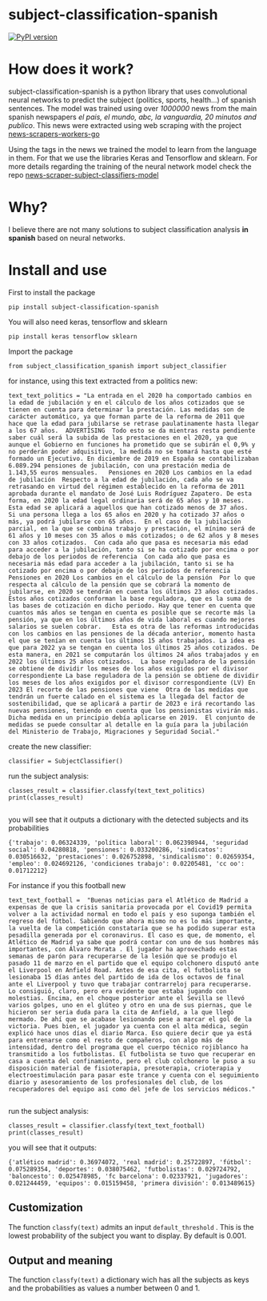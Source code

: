 # subject-classification-spanish


[![PyPI version](https://badge.fury.io/py/subject-classification-spanish.svg)](https://badge.fury.io/py/subject-classification-spanish)

# How does it work?

subject-classification-spanish is a python library that uses convolutional neural networks to predict the subject (politics, sports, health...) of spanish sentences. The model was trained using over *1000000* news from the main spanish newspapers *el pais, el mundo, abc, la vanguardia, 20 minutos and publico*.
This news were extracted using web scraping with the project [news-scrapers-workers-go](https://github.com/news-scrapers/news-scraper-workers-go)

Using the tags in the news we trained the model to learn from the language in them. For that we use the libraries Keras and Tensorflow and sklearn.
For more details regarding the training of the neural network model check the repo [news-scraper-subject-classifiers-model](https://github.com/news-scrapers/news-scraper-subject-classifiers-model) 

# Why?

I believe there are not many solutions to subject classification analysis **in spanish** based on neural networks.


# Install and use

First to install the package

```
pip install subject-classification-spanish
```

You will also need keras, tensorflow and sklearn

```
pip install keras tensorflow sklearn
```

Import the package

```
from subject_classification_spanish import subject_classifier

```

for instance, using this text extracted from a politics new:

```
text_text_politics = "La entrada en el 2020 ha comportado cambios en la edad de jubilación y en el cálculo de los años cotizados que se tienen en cuenta para determinar la prestación. Las medidas son de carácter automático, ya que forman parte de la reforma de 2011 que hace que la edad para jubilarse se retrase paulatinamente hasta llegar a los 67 años.  ADVERTISING  Todo esto se da mientras resta pendiente saber cuál será la subida de las prestaciones en el 2020, ya que aunque el Gobierno en funciones ha prometido que se subirán el 0,9% y no perderán poder adquisitivo, la medida no se tomará hasta que esté formado un Ejecutivo. En diciembre de 2019 en España se contabilizaban 6.089.294 pensiones de jubilación, con una prestación media de 1.143,55 euros mensuales.   Pensiones en 2020 Los cambios en la edad de jubilación  Respecto a la edad de jubilación, cada año se va retrasando en virtud del régimen establecido en la reforma de 2011 aprobada durante el mandato de José Luis Rodríguez Zapatero. De esta forma, en 2020 la edad legal ordinaria será de 65 años y 10 meses. Esta edad se aplicará a aquellos que han cotizado menos de 37 años.  Si una persona llega a los 65 años en 2020 y ha cotizado 37 años o más, ya podrá jubilarse con 65 años.  En el caso de la jubilación parcial, en la que se combina trabajo y prestación, el mínimo será de 61 años y 10 meses con 35 años o más cotizados; o de 62 años y 8 meses con 33 años cotizados.  Con cada año que pasa es necesaria más edad para acceder a la jubilación, tanto si se ha cotizado por encima o por debajo de los periodos de referencia  Con cada año que pasa es necesaria más edad para acceder a la jubilación, tanto si se ha cotizado por encima o por debajo de los periodos de referencia Pensiones en 2020 Los cambios en el cálculo de la pensión  Por lo que respecta al cálculo de la pensión que se cobrará la momento de jubilarse, en 2020 se tendrán en cuenta los últimos 23 años cotizados. Estos años cotizados conforman la base reguladora, que es la suma de las bases de cotización en dicho periodo. Hay que tener en cuenta que cuantos más años se tengan en cuenta es posible que se recorte más la pensión, ya que en los últimos años de vida laboral es cuando mejores salarios se suelen cobrar.   Esta es otra de las reformas introducidas con los cambios en las pensiones de la década anterior, momento hasta el que se tenían en cuenta los últimos 15 años trabajados. La idea es que para 2022 ya se tengan en cuenta los últimos 25 años cotizados. De esta manera, en 2021 se computarán los últimos 24 años trabajados y en 2022 los últimos 25 años cotizados.  La base reguladora de la pensión se obtiene de dividir los meses de los años exigidos por el divisor correspondiente La base reguladora de la pensión se obtiene de dividir los meses de los años exigidos por el divisor correspondiente (LV) En 2023 El recorte de las pensiones que viene  Otra de las medidas que tendrán un fuerte calado en el sistema es la llegada del factor de sostenibilidad, que se aplicará a partir de 2023 e irá recortando las nuevas pensiones, teniendo en cuenta que los pensionistas vivirán más. Dicha medida en un principio debía aplicarse en 2019.  El conjunto de medidas se puede consultar al detalle en la guía para la jubilación del Ministerio de Trabajo, Migraciones y Seguridad Social."

```

create the new classifier:

```
classifier = SubjectClassifier()

```

run the subject analysis:

```
classes_result = classifier.classfy(text_text_politics)
print(classes_result)


```

you will see that it outputs a dictionary with the detected subjects and its probabilities

```
{'trabajo': 0.06324339, 'política laboral': 0.062398944, 'seguridad social': 0.04280818, 'pensiones': 0.033200286, 'sindicatos': 0.030516632, 'prestaciones': 0.026752898, 'sindicalismo': 0.02659354, 'empleo': 0.024692126, 'condiciones trabajo': 0.02205481, 'cc oo': 0.01712212}
```

For instance if you this football new

```
text_text_football =  "Buenas noticias para el Atlético de Madrid a expensas de que la crisis sanitaria provocada por el Covid19 permita volver a la actividad normal en todo el país y eso suponga también el regreso del fútbol. Sabiendo que ahora mismo no es lo más importante, la vuelta de la competición constataría que se ha podido superar esta pesadilla generada por el coronavirus. El caso es que, de momento, el Atlético de Madrid ya sabe que podrá contar con uno de sus hombres más importantes, con Álvaro Morata . El jugador ha aprovechado estas semanas de parón para recuperarse de la lesión que se produjo el pasado 11 de marzo en el partido que el equipo colchonero disputó ante el Liverpool en Anfield Road. Antes de esa cita, el futbolista se lesionaba 15 días antes del partido de ida de los octavos de final ante el Liverpool y tuvo que trabajar contrarreloj para recuperarse. Lo consiguió, claro, pero era evidente que estaba jugando con molestias. Encima, en el choque posterior ante el Sevilla se llevó varios golpes, uno en el glúteo y otro en una de sus piernas, que le hicieron ser seria duda para la cita de Anfield, a la que llegó mermado. De ahí que se acabase lesionando pese a marcar el gol de la victoria. Pues bien, el jugador ya cuenta con el alta médica, según explicó hace unos días el diario Marca. Eso quiere decir que ya está para entrenarse como el resto de compañeros, con algo más de intensidad, dentro del programa que el cuerpo técnico rojiblanco ha transmitido a los futbolistas. El futbolista se tuvo que recuperar en casa a cuenta del confinamiento, pero el club colchonero le puso a su disposición material de fisioterapia, presoterapia, crioterapia y electroestimulación para pasar este trance y cuenta con el seguimiento diario y asesoramiento de los profesionales del club, de los recuperadores del equipo así como del jefe de los servicios médicos."


```

run the subject analysis:

```
classes_result = classifier.classfy(text_text_football)
print(classes_result)

```

you will see that it outputs:

```
{'atlético madrid': 0.36974072, 'real madrid': 0.25722897, 'fútbol': 0.075289354, 'deportes': 0.038075462, 'futbolistas': 0.029724792, 'baloncesto': 0.025478985, 'fc barcelona': 0.02337921, 'jugadores': 0.021244459, 'equipos': 0.015159458, 'primera división': 0.013489615}
```

## Customization
The function ``classfy(text)`` admits an input ``default_threshold`` . This is the lowest probability of the subject you want to display. By default is 0.001. 

## Output and meaning
The function ``classfy(text)`` a dictionary wich has all the subjects as keys and the probabilities as values a number between 0 and 1.